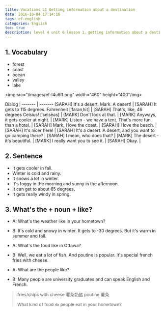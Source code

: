 ```yaml
---
title: Vacations L1 Getting information about a destination
date: 2016-10-04 17:14:16
tags: ef-english
categories: English
toc: true
description: level 4 unit 6 lesson 1，getting information about a destination
---
```


## 1. Vocabulary

- forest
- coast
- ocean
- valley
- lake                 


<img src="/images/ef-l4u6l1.png" width="460" height="400"/img>

Dialog |
------- | -------
[SARAH] It's a desert, Mark. A desert! |
[SARAH] It gets to 115 degrees. Fahrenheit [ˈfarənˌhīt] |
[SARAH] That's, like, 46 degrees Celsius! [ˈselsēəs] |
[MARK] Don't look at that. |
[MARK] Anyways, it gets cooler at night. |
[MARK] Listen - we have a tent. That's more fun than a hotel. |
[SARAH] Mark, I love the coast. |
[SARAH] I love the beach. |
[SARAH] It's nicer here! |
[SARAH] It's a desert. A desert, and you want to go camping there? |
[SARAH] I mean, who does that? | 
[MARK] The desert - it's beautiful. |
[MARK] I really want you to see it. |
[SARAH] Okay. |

## 2. Sentence

- It gets cooler in fall.
- Winter is cold and rainy.
- It snows a lot in winter.
- It's foggy in the morning and sunny in the afternoon.
- It can get to about 65 degrees.
- It gets really windy in spring.

## 3. What's the + noun + like? 

- A: What's the weather like in your hometown?
- B: It's cold and snowy in winter. It gets to -30 degrees. But it's warm in summer and fall.


- A: What's the food like in Ottawa?
- B: Well, we eat a lot of fish. And poutine is popular. It's special french fries with cheese.	


- A: What are the people like?
- B: Many people are university graduates and can speak English and French.
 
> fries/chips with cheese 薯条奶酪
> poutine 薯条
> 
> What kind of food `do` people eat in your hometown?